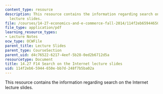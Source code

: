 ```yaml
---
content_type: resource
description: This resource contains the information regarding search on the Internet
  lecture slides.
file: /courses/14-27-economics-and-e-commerce-fall-2014/114f2eb65944650ebb7d248f7b5ba02a_MIT14_27F14_lecslide11a.pdf
file_type: application/pdf
learning_resource_types:
- Lecture Notes
ocw_type: OCWFile
parent_title: Lecture Slides
parent_type: CourseSection
parent_uid: d4c76522-6217-4eef-5b28-0ed2b6712d5a
resourcetype: Document
title: 14.27 F14 Search on the Internet lecture slides
uid: 114f2eb6-5944-650e-bb7d-248f7b5ba02a
---
```

This resource contains the information regarding search on the Internet lecture slides.

